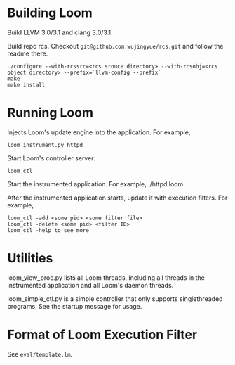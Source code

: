 Building Loom
====================

Build LLVM 3.0/3.1 and clang 3.0/3.1.

Build repo rcs. Checkout `git@github.com:wujingyue/rcs.git` and follow the
readme there.

    ./configure --with-rcssrc=<rcs srouce directory> --with-rcsobj=<rcs object directory> --prefix=`llvm-config --prefix`
    make
    make install

Running Loom
==================

Injects Loom's update engine into the application. For example,

    loom_instrument.py httpd

Start Loom's controller server:

    loom_ctl

Start the instrumented application. For example,
    ./httpd.loom

After the instrumented application starts, update it with execution filters.
For example,

    loom_ctl -add <some pid> <some filter file>
    loom_ctl -delete <some pid> <filter ID>
    loom_ctl -help to see more

Utilities
=========

loom\_view\_proc.py lists all Loom threads, including all threads in the
instrumented application and all Loom's daemon threads.

loom\_simple\_ctl.py is a simple controller that only supports singlethreaded
programs. See the startup message for usage.

Format of Loom Execution Filter
===============================
See `eval/template.lm`.
